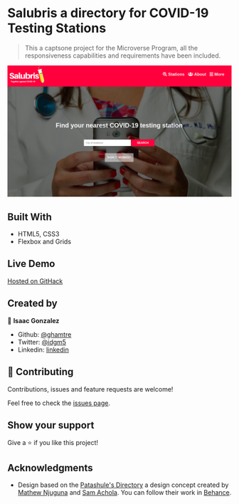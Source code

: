 # Salubris a directory for COVID-19 Testing Stations

> This a captsone project for the Microverse Program, all the responsiveness capabilities and requirements have been included.

![screenshot](assets/salubris.png)

## Built With

- HTML5, CSS3
- Flexbox and Grids

## Live Demo

[Hosted on GitHack](https://rawcdn.githack.com/ghamtre/directory/7743a3ad4e6c77f1b2aaab2bcb976103b676ff52/index.html)

## Created by

👤 **Isaac Gonzalez**

- Github: [@ghamtre](https://github.com/ghamtre)
- Twitter: [@idgm5](https://twitter.com/idgm5)
- Linkedin: [linkedin](https://www.linkedin.com/in/isaacmunguia)

## 🤝 Contributing

Contributions, issues and feature requests are welcome!

Feel free to check the [issues page](issues/).

## Show your support

Give a ⭐️ if you like this project!

## Acknowledgments

- Design based on the [Patashule's Directory](https://www.behance.net/gallery/25563385/PatashuleKE) a design concept created by [Mathew Njuguna](https://www.behance.net/mathewnjuguna) and [Sam Achola](https://www.behance.net/aweSam). You can follow their work in [Behance](https://www.behance.net/). 
